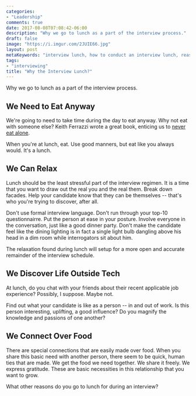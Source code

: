 ```yaml
---
categories:
- "Leadership"
comments: true
date: 2017-08-08T07:08:42-06:00
description: "Why we go to lunch as a part of the interview process."
draft: false
image: "https://i.imgur.com/2JUIE66.jpg"
layout: post
metaKeywords: "interview lunch, how to conduct an interview lunch, reasons for an interview lunch"
tags:
- "interviewing"
title: "Why the Interview Lunch?"
---
```


Why we go to lunch as a part of the interview process.

<!--more-->

## We Need to Eat Anyway

We're going to need to take time during the day to eat anyway.  Why not eat with someone else?  Keith Ferrazzi wrote a great book, enticing us to [never eat alone](/book/never-eat-alone:-and-other-secrets-to-success,-one-relationship-at-a-time/).

When you're at lunch, eat.  Use good manners, but eat like you always would.  It's a lunch.

## We Can Relax

Lunch should be the least stressful part of the interview regimen.  It is a time that you want to draw out the real you and the real them.  Break down facades.  Help your candidate know that they can be themselves -- that's who you're trying to discover, after all.

Don't use formal interview language.  Don't run through your top-10 questionnairre. Put the person at ease in your posture.  Involve everyone in the conversation, just like a good dinner party.  Don't make the candidate feel like the dining lighting is in fact a single light bulb dangling above his head in a dim room while interrogators sit about him.

The relaxation found during lunch will setup for a more open and accurate remainder of the interview schedule.

## We Discover Life Outside Tech

At lunch, do you chat with your friends about their recent applicable job experience?  Possibly, I suppose.  Maybe not.  

Find out what your candidate is like as a person -- in and out of work.  Is this person interesting, uplifting, a good influence?  Do you magnify the knowledge and passions of one another?

## We Connect Over Food

There are special connections that are easily made over food.  When you share this basic need with another person, there seem to be quick, human ties that are made.  We get the food we need together.  We share it freely.  We express gratitude.  These are basic necessities in this relationship that you want to grow.

What other reasons do you go to lunch for during an interview?  



